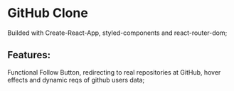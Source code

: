 # GitHub Clone

Builded with Create-React-App, styled-components and react-router-dom;

## Features:

Functional Follow Button, redirecting to real repositories at GitHub, hover effects and dynamic reqs of github users data;
